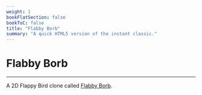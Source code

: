 ```yaml
---
weight: 1
bookFlatSection: false
bookToC: false
title: "Flabby Borb"
summary: "A quick HTML5 version of the instant classic."
---
```


<!--markdownlint-disable MD025 -->

# Flabby Borb

---

A 2D Flappy Bird clone called [Flabby Borb](/flabbyborb/).
